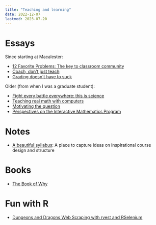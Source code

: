 ```yaml
---
title: "Teaching and learning"
date: 2022-12-07
lastmod: 2023-07-20
---
```


# Essays

Since starting at Macalester:

- [12 Favorite Problems: The key to classroom community](writing/12%20favorite%20problems-the%20key%20to%20classroom%20community.md)
- [Coach, don't just teach](writing/coach,%20dont%20just%20teach.md)
- [Grading doesn't have to suck](writing/grading%20doesnt%20have%20to%20suck.md)

Older (from when I was a graduate student):

- [Fight every battle everywhere: this is science](writing/fight%20every%20battle%20everywhere-this%20is%20science.md)
- [Teaching real math with computers](writing/teaching%20real%20math%20with%20computers.md)
- [Motivating the question](writing/motivating%20the%20question.md)
- [Perspectives on the Interactive Mathematics Program](writing/perspectives%20on%20the%20interactive%20mathematics%20program.md)

# Notes

- [A beautiful syllabus](writing/a%20beautiful%20syllabus.md): A place to capture ideas on inspirational course design and structure

# Books

- [The Book of Why](writing/books/the%20book%20of%20why.md)

# Fun with R

- [Dungeons and Dragons Web Scraping with rvest and RSelenium](writing/dnd%20web%20scraping%20with%20rvest%20and%20rselenium.md)
